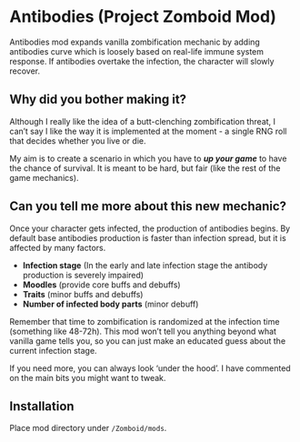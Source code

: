 # Antibodies (Project Zomboid Mod)

Antibodies mod expands vanilla zombification mechanic by adding antibodies curve which is loosely based on real-life immune system response. If antibodies overtake the infection, the character will slowly recover.

## Why did you bother making it?

Although I really like the idea of a butt-clenching zombification threat, I can’t say I like the way it is implemented at the moment - a single RNG roll that decides whether you live or die.

My aim is to create a scenario in which you have to _**up your game**_ to have the chance of survival. It is meant to be hard, but fair (like the rest of the game mechanics).

## Can you tell me more about this new mechanic?

Once your character gets infected, the production of antibodies begins. By default base antibodies production is faster than infection spread, but it is affected by many factors.

* **Infection stage** (In the early and late infection stage the antibody production is severely impaired)
* **Moodles** (provide core buffs and debuffs)
* **Traits** (minor buffs and debuffs)
* **Number of infected body parts** (minor debuff)

Remember that time to zombification is randomized at the infection time (something like 48-72h). This mod won’t tell you anything beyond what vanilla game tells you, so you can just make an educated guess about the current infection stage.

If you need more, you can always look ‘under the hood’. I have commented on the main bits you might want to tweak.

## Installation

Place mod directory under `/Zomboid/mods`.
